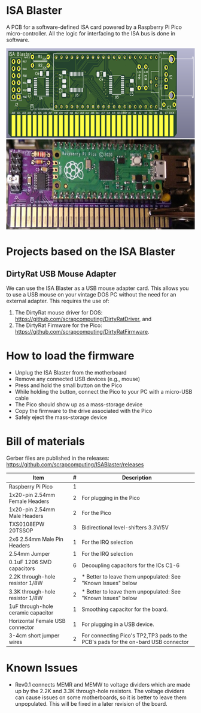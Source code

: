 # ISA Blaster
A PCB for a software-defined ISA card powered by a Raspberry Pi Pico micro-controller.
All the logic for interfacing to the ISA bus is done in software.

<img src='img/ISABlaster_PCB_front.png' height=240>

<img src='img/ISABlaster.jpg' height=240>

# Projects based on the ISA Blaster

## DirtyRat USB Mouse Adapter
We can use the ISA Blaster as a USB mouse adapter card.
This allows you to use a USB mouse on your vintage DOS PC without the need for an external adapter.
This requires the use of:

1. The DirtyRat mouse driver for DOS: <https://github.com/scrapcomputing/DirtyRatDriver>, and
2. The DirtyRat Firmware for the Pico: <https://github.com/scrapcomputing/DirtyRatFirmware>.

# How to load the firmware
- Unplug the ISA Blaster from the motherboard
- Remove any connected USB devices (e.g., mouse)
- Press and hold the small button on the Pico
- While holding the button, connect the Pico to your PC with a micro-USB cable
- The Pico should show up as a mass-storage device
- Copy the firmware to the drive associated with the Pico
- Safely eject the mass-storage device




# Bill of materials

Gerber files are published in the releases: https://github.com/scrapcomputing/ISABlaster/releases

Item                               | # | Description
-----------------------------------|---|--------------------------------------------------------
Raspberry Pi Pico                  | 1 |
1x20-pin 2.54mm Female Headers     | 2 | For plugging in the Pico
1x20-pin 2.54mm Male Headers       | 2 | For the Pico
TXS0108EPW 20TSSOP                 | 3 | Bidirectional level-shifters 3.3V/5V
2x6 2.54mm Male Pin Headers        | 1 | For the IRQ selection
2.54mm Jumper                      | 1 | For the IRQ selection
0.1uF 1206 SMD capacitors          | 6 | Decoupling capacitors for the ICs C1-6
2.2K through-hole resistor 1/8W    | 2 | * Better to leave them unpopulated: See "Known Issues" below
3.3K through-hole resistor 1/8W    | 2 | * Better to leave them unpopulated: See "Known Issues" below
1uF through-hole ceramic capacitor | 1 | Smoothing capacitor for the board.
Horizontal Female USB connector    | 1 | For plugging in a USB device.
3-4cm short jumper wires           | 2 | For connecting Pico's TP2,TP3 pads to the PCB's pads for the on-bard USB connector


# Known Issues
- Rev0.1 connects MEMR and MEMW to voltage dividers which are made up by the 2.2K and 3.3K through-hole resistors.
  The voltage dividers can cause issues on some motherboards, so it is better to leave them unpopulated.
  This will be fixed in a later revision of the board.
